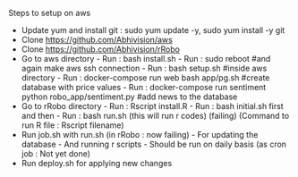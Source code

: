 Steps to setup on aws

- Update yum and install git  : sudo yum update -y, sudo yum install -y git
- Clone https://github.com/Abhivision/aws
- Clone https://github.com/Abhivision/rRobo
- Go to aws directory
      - Run : bash install.sh
      - Run : sudo reboot #and again make aws ssh connection
      - Run : bash setup.sh #inside aws directory
      - Run : docker-compose run web bash app/pg.sh #create database with price values
      - Run : docker-compose run sentiment  python robo_app/sentiment.py #add news to the database 
- Go to rRobo directory 
      - Run : Rscript install.R
      - Run : bash initial.sh first and then 
      - Run : bash run.sh (this will run r codes) (failing)
  (Command to run R file : Rscript filename)
- Run job.sh with run.sh (in rRobo : now failing) 
      - For updating the database
      - And running r scripts
      - Should be run on daily basis (as cron job : Not yet done)
- Run deploy.sh for applying new changes
